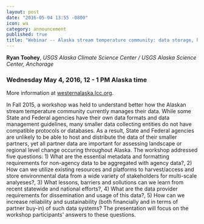```yaml
---
layout: post
date: "2016-05-04 13:55 -0800"
icon: wa
category: announcement
published: true
title: "Webinar -- Alaska stream temperature community: data storage, harvesting and dissemination"
---
```

**Ryan Toohey**, _USGS Alaska Climate Science Center / USGS Alaska Science Center, Anchorage_

### Wednesday May 4, 2016, 12 - 1 PM Alaska time

More information at [westernalaska.lcc.org](https://westernalaskalcc.org/projects/SitePages/webinars.aspx).

In Fall 2015, a workshop was held to understand better how the Alaskan stream temperature community currently manages their data. While some State and Federal agencies have their own data formats and data management guidelines, many smaller data collecting entities do not have compatible protocols or databases.  As a result, State and Federal agencies are unlikely to be able to host and distribute the data of their smaller partners, yet all partner data are important for assessing landscape or regional level change occuring throughout Alaska. The workshop addressed five questions: 1) What are the essential metadata and formatting requirements for non-agency data to be aggregated with agency data?, 2) How can we utilize existing resources and platforms to harvest/access and store environmental data from a wide variety of stakeholders for multi-scale analyeses?, 3) What lessons, barriers and sollutions can we learn from recent statewide and national efforts?, 4) What are the data provider requirements for dissemination and usage of this data?, 5) How can we increase reliability and sustainability (both financially and in terms of partner buy-in) of such data systems? The presentation will focus on the workshop participants' answers to these questions.
